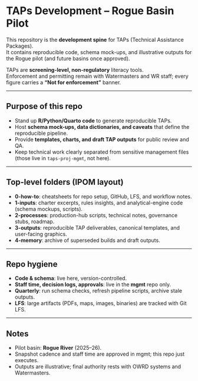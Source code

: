 ﻿# TAPs Development – Rogue Basin Pilot

This repository is the **development spine** for TAPs (Technical Assistance Packages).  
It contains reproducible code, schema mock-ups, and illustrative outputs for the Rogue pilot (and future basins once approved).  

TAPs are **screening-level, non-regulatory** literacy tools.  
Enforcement and permitting remain with Watermasters and WR staff; every figure carries a **“Not for enforcement”** banner.

---

## Purpose of this repo

- Stand up **R/Python/Quarto code** to generate reproducible TAPs.  
- Host **schema mock-ups, data dictionaries, and caveats** that define the reproducible pipeline.  
- Provide **templates, charts, and draft TAP outputs** for public review and QA.  
- Keep technical work clearly separated from sensitive management files (those live in `taps-proj-mgmt`, not here).

---

## Top-level folders (IPOM layout)

- **0-how-to**: cheatsheets for repo setup, GitHub, LFS, and workflow notes.  
- **1-inputs**: charter excerpts, rules insights, and analytical-engine code (schema mockups, scripts).  
- **2-processes**: production-hub scripts, technical notes, governance stubs, roadmap.  
- **3-outputs**: reproducible TAP deliverables, canonical templates, and user-facing graphics.  
- **4-memory**: archive of superseded builds and draft outputs.

---

## Repo hygiene

- **Code & schema**: live here, version-controlled.  
- **Staff time, decision logs, approvals**: live in the **mgmt** repo only.  
- **Quarterly**: run schema checks, refresh pipeline scripts, archive stale outputs.  
- **LFS**: large artifacts (PDFs, maps, images, binaries) are tracked with Git LFS.

---

## Notes

- Pilot basin: **Rogue River** (2025–26).  
- Snapshot cadence and staff time are approved in mgmt; this repo just executes.  
- Outputs are illustrative; final authority rests with OWRD systems and Watermasters.
